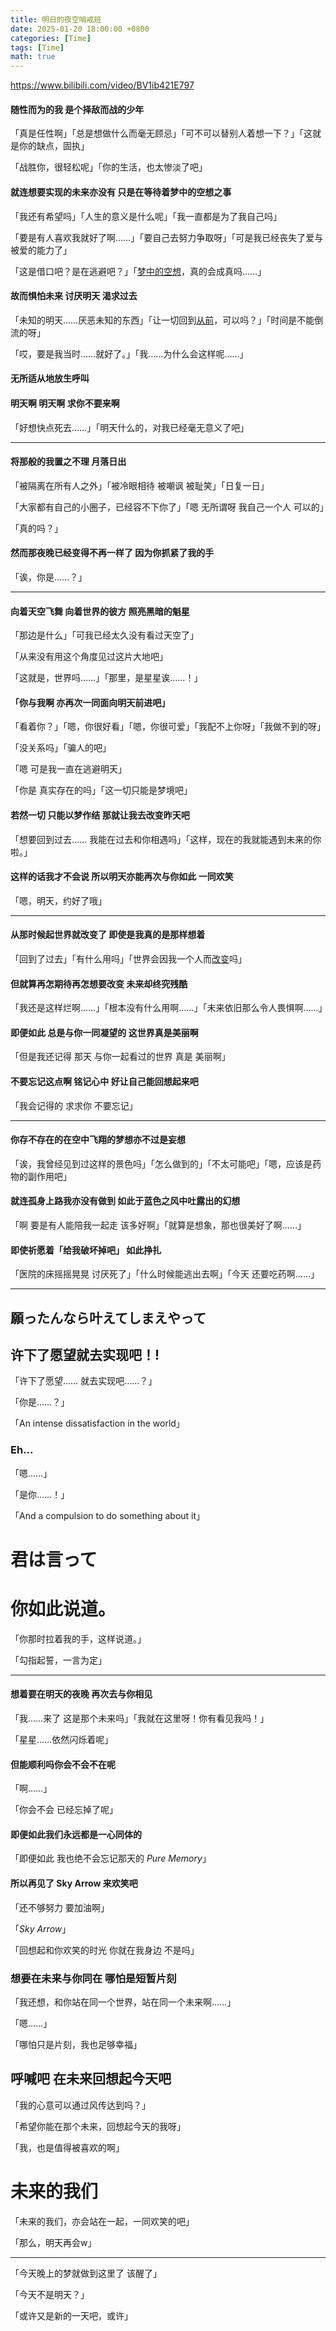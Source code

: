 ```yaml
---
title: 明日的夜空哨戒班
date: 2025-01-20 18:00:00 +0800
categories: [Time]
tags: [Time]
math: true
---
```


https://www.bilibili.com/video/BV1ib421E797

#### 随性而为的我 是个择敌而战的少年

「真是任性啊」「总是想做什么而毫无顾忌」「可不可以替别人着想一下？」「这就是你的缺点，固执」

「战胜你，很轻松呢」「你的生活，也太惨淡了吧」

#### 就连想要实现的未来亦没有 只是在等待着梦中的空想之事

「我还有希望吗」「人生的意义是什么呢」「我一直都是为了我自己吗」

「要是有人喜欢我就好了啊……」「要自己去努力争取呀」「可是我已经丧失了爱与被爱的能力了」

「这是借口吧？是在逃避吧？」「[梦中的空想](https://awapwq233.github.io/posts/Dream-of-Time/)，真的会成真吗……」

#### 故而惧怕未来 讨厌明天 渴求过去

「未知的明天……厌恶未知的东西」「让一切回到[从前](https://awapwq233.github.io/posts/Order-of-Time/)，可以吗？」「时间是不能倒流的呀」

「哎，要是我当时……就好了。」「我……为什么会这样呢……」

#### 无所适从地放生呼叫

#### 明天啊 明天啊 求你不要来啊

「好想快点死去……」「明天什么的，对我已经毫无意义了吧」

---


#### 将那般的我置之不理 月落日出

「被隔离在所有人之外」「被冷眼相待 被嘲讽 被耻笑」「日复一日」

「大家都有自己的小圈子，已经容不下你了」「嗯 无所谓呀 我自己一个人 可以的」

「真的吗？」

#### 然而那夜晚已经变得不再一样了 因为你抓紧了我的手

「诶，你是……？」

---

#### 向着天空飞舞 向着世界的彼方 照亮黑暗的魁星

「那边是什么」「可我已经太久没有看过天空了」

「从来没有用这个角度见过这片大地吧」

「这就是，世界吗……」「那里，是星星诶……！」

#### 「你与我啊 亦再次一同面向明天前进吧」

「看着你？」「嗯，你很好看」「嗯，你很可爱」「我配不上你呀」「我做不到的呀」

「没关系吗」「骗人的吧」

「嗯 可是我一直在逃避明天」

「你是 真实存在的吗」「这一切只能是梦境吧」

#### 若然一切 只能以梦作结 那就让我去改变昨天吧

「想要回到过去…… 我能在过去和你相遇吗」「这样，现在的我就能遇到未来的你啦。」

#### 这样的话我才不会说 所以明天亦能再次与你如此 一同欢笑

「嗯，明天，约好了哦」

---

#### 从那时候起世界就改变了 即使是我真的是那样想着

「回到了过去」「有什么用吗」「世界会因我一个人而[改变](https://awapwq233.github.io/posts/Lock-of-Time/)吗」

#### 但就算再怎期待再怎想要改变 未来却终究残酷

「我还是这样烂啊……」「根本没有什么用啊……」「未来依旧那么令人畏惧啊……」

#### 即便如此 总是与你一同凝望的 这世界真是美丽啊

「但是我还记得 那天 与你一起看过的世界 真是 美丽啊」

#### 不要忘记这点啊 铭记心中 好让自己能回想起来吧

「我会记得的 求求你 不要忘记」

---

#### 你存不存在的在空中飞翔的梦想亦不过是妄想

「诶，我曾经见到过这样的景色吗」「怎么做到的」「不太可能吧」「嗯，应该是药物的副作用吧」

#### 就连孤身上路我亦没有做到 如此于蓝色之风中吐露出的幻想

「啊 要是有人能陪我一起走 该多好啊」「就算是想象，那也很美好了啊……」

#### 即使祈愿着「给我破坏掉吧」 如此挣扎

「医院的床摇摇晃晃 讨厌死了」「什么时候能逃出去啊」「今天 还要吃药啊……」

---

## 願ったんなら叶えてしまえやって
## 许下了愿望就去实现吧！!

「许下了愿望…… 就去实现吧……？」

「你是……？」

「An intense dissatisfaction in the world」

### Eh...

「嗯……」

「是你……！」

「And a compulsion to do something about it」

# 君は言って
# 你如此说道。

「你那时拉着我的手，这样说道。」

「勾指起誓，一言为定」

---


#### 想着要在明天的夜晚 再次去与你相见

「我……来了 这是那个未来吗」「我就在这里呀！你有看见我吗！」

「星星……依然闪烁着呢」

#### 但能顺利吗你会不会不在呢

「啊……」

「你会不会 已经忘掉了呢」

#### 即便如此我们永远都是一心同体的

「即便如此 我也绝不会忘记那天的 *Pure Memory*」

#### 所以再见了 Sky Arrow 来欢笑吧

「还不够努力 要加油啊」

「*Sky Arrow*」

「回想起和你欢笑的时光 你就在我身边 不是吗」

### 想要在未来与你同在 哪怕是短暂片刻

「我还想，和你站在同一个世界，站在同一个未来啊……」

「嗯……」

「哪怕只是片刻，我也足够幸福」

## 呼喊吧 在未来回想起今天吧

「我的心意可以通过风传达到吗？」

「希望你能在那个未来，回想起今天的我呀」

「我，也是值得被喜欢的啊」

# 未来的我们

「未来的我们，亦会站在一起，一同欢笑的吧」

「那么，明天再会w」

---

「今天晚上的梦就做到这里了 该醒了」

「今天不是明天？」

「或许又是新的一天吧，或许」
